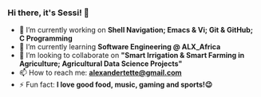 ### Hi there, it's Sessi! 👋

- 🔭 I’m currently working on **Shell Navigation; Emacs & Vi; Git & GitHub; C Programming**
- 🌱 I’m currently learning **Software Engineering @ ALX_Africa**
- 👯 I’m looking to collaborate on **"Smart Irrigation & Smart Farming in Agriculture; Agricultural Data Science Projects"**
- 📫 How to reach me: **alexandertette@gmail.com**
- ⚡ Fun fact: **I love good food, music, gaming and sports!:wink:**

